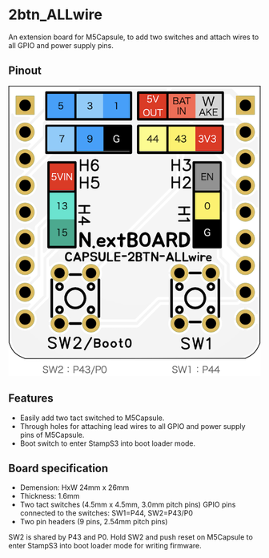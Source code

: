 # 2btn_ALLwire
An extension board for M5Capsule, to add two switches and attach wires to all GPIO and power supply pins.

## Pinout
<img src="pinout.png">

## Features
- Easily add two tact switched to M5Capsule.
- Through holes for attaching lead wires to all GPIO and power supply pins of M5Capsule.
- Boot switch to enter StampS3 into boot loader mode.

## Board specification
- Demension: HxW 24mm x 26mm
- Thickness: 1.6mm
- Two tact switches (4.5mm x 4.5mm, 3.0mm pitch pins)
 GPIO pins connected to the switches: SW1=P44, SW2=P43/P0
- Two pin headers (9 pins, 2.54mm pitch pins)

SW2 is shared by P43 and P0. Hold SW2 and push reset on M5Capsule to enter StampS3 into boot loader mode for writing firmware.

